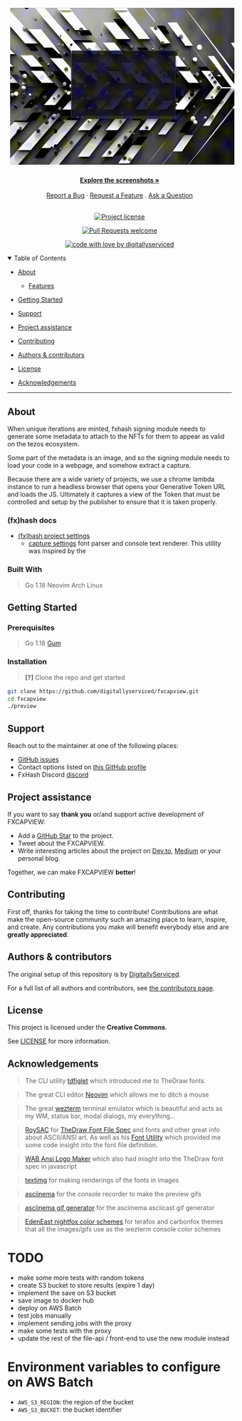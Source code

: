 <!--
<h1 align="center">
  <a href="https://github.com/digitallyserviced/fxcapview">

    <img align="center" style="margin:6px;" src="./assets/tdf-logo.png">
  </a>
</h1>
-->
<div align="center">
<div align="center">
<img style="margin:6px;" src="./fxcap.gif">
</div>
  <br />
  <a href="#about"><strong>Explore the screenshots »</strong></a>
  <br />
  <br />
  <a href="https://github.com/digitallyserviced/fxcapview/issues/new?assignees=&labels=bug&template=01_BUG_REPORT.md&title=bug%3A+">Report a Bug</a>
  ·
  <a href="https://github.com/digitallyserviced/fxcapview/issues/new?assignees=&labels=enhancement&template=02_FEATURE_REQUEST.md&title=feat%3A+">Request a Feature</a>
  .
  <a href="https://github.com/digitallyserviced/fxcapview/issues/new?assignees=&labels=question&template=04_SUPPORT_QUESTION.md&title=support%3A+">Ask a Question</a>
</div>

<div align="center">
<br />
  
[![Project license](https://img.shields.io/github/license/digitallyserviced/fxcapview.svg?style=flat-square)](LICENSE)

[![Pull Requests welcome](https://img.shields.io/badge/PRs-welcome-ff69b4.svg?style=flat-square)](https://github.com/digitallyserviced/fxcapview/issues?q=is%3Aissue+is%3Aopen+label%3A%22help+wanted%22)

[![code with love by digitallyserviced](https://img.shields.io/badge/%3C%2F%3E%20with%20%E2%99%A5%20by-digitallyserviced-ff1414.svg?style=flat-square)](https://github.com/digitallyserviced)

</div>

<details open="open">
<summary>Table of Contents</summary>

- [About](#about)
  - [Features](#features)
- [Getting Started](#getting-started)

- [Support](#support)
- [Project assistance](#project-assistance)
- [Contributing](#contributing)
- [Authors & contributors](#authors--contributors)
- [License](#license)
- [Acknowledgements](#acknowledgements)

</details>

---

## About

   When unique iterations are minted, fxhash signing module needs to generate some metadata to attach to the NFTs for them to appear as valid on the tezos ecosystem. 

   Some part of the metadata is an image, and so the signing module needs to load your code in a webpage, and somehow extract a capture. 

   Because there are a wide variety of projects, we use a chrome lambda instance to run a headless browser that opens your Generative Token URL and loads the JS. Ultimately it captures a view of the Token that must be controlled and setup by the publisher to ensure that it is taken properly.

  ### (fx)hash docs

  - [(fx)hash project settings](https://www.fxhash.xyz/doc/artist/project-settings)  
    - [capture settings](https://www.fxhash.xyz/doc/artist/project-settings#capture-settings) font parser and console text renderer. This utility was inspired by the 
### Built With

> Go 1.18
> Neovim
> Arch Linux

## Getting Started

### Prerequisites

> Go 1.18
> [Gum](https://github.com/charmbracelet/gum)

### Installation

> **[?]**
> Clone the repo and get started

```bash
git clone https://github.com/digitallyserviced/fxcapview.git
cd fxcapview
./preview
```

## Support

Reach out to the maintainer at one of the following places:

- [GitHub issues](https://github.com/digitallyserviced/fxcapview/issues/new?assignees=&labels=question&template=04_SUPPORT_QUESTION.md&title=support%3A+)
- Contact options listed on [this GitHub profile](https://github.com/digitallyserviced)
- FxHash Discord [discord](https://discord.com/invite/fxhash)

## Project assistance

If you want to say **thank you** or/and support active development of FXCAPVIEW:

- Add a [GitHub Star](https://github.com/digitallyserviced/fxcapview) to the project.
- Tweet about the FXCAPVIEW.
- Write interesting articles about the project on [Dev.to](https://dev.to/), [Medium](https://medium.com/) or your personal blog.

Together, we can make FXCAPVIEW **better**!

## Contributing

First off, thanks for taking the time to contribute! Contributions are what make the open-source community such an amazing place to learn, inspire, and create. Any contributions you make will benefit everybody else and are **greatly appreciated**.

## Authors & contributors

The original setup of this repository is by [DigitallyServiced](https://github.com/digitallyserviced).

For a full list of all authors and contributors, see [the contributors page](https://github.com/digitallyserviced/fxcapview/contributors).

## License

This project is licensed under the **Creative Commons**.

See [LICENSE](LICENSE) for more information.

## Acknowledgements

> The CLI utility [tdfiglet](https://github.com/tat3r/tdfiglet) which introduced me to TheDraw fonts

> The great CLI editor [Neovim](https://github.com/neovim/neovim) which allows me to ditch a mouse

> The great [wezterm](https://github.com/wez/wezterm) terminal emulator which is beautiful and acts as my WM, status bar, modal dialogs, my everything...

> [RoySAC](http://roysac.com/) for [TheDraw Font File Spec](http://www.roysac.com/blog/2014/04/thedraw-fonts-file-tdf-specifications/) and fonts and other great info about ASCII/ANSI art. As well as his [Font Utility](https://sourceforge.net/p/ansi-text-editor/svn/HEAD/tree/ANSI-EditorSDK/Classes/Fonts/TDF/TDFFontFile.vb) which provided me some code insight into the font file definition.

> [WAB Ansi Logo Maker](https://github.com/N0NameN0/WAB_Ansi_Logo_Maker/blob/main/index.php) which also had inisght into the TheDraw font spec in javascript

> [textimg](https://github.com/jiro4989/textimg) for making renderings of the fonts in images

> [asciinema](https://github.com/asciinema/asciinema) for the console recorder to make the preview gifs

> [asciinema gif generator](https://github.com/asciinema/agg) for the asciinema asciicast gif generator

> [EdenEast nightfox color schemes](https://github.com/EdenEast/nightfox.nvim) for terafox and carbonfox themes that all the images/gifs use as the wezterm console color schemes

# TODO

* make some more tests with random tokens
* create S3 bucket to store results (expire 1 day)
* implement the save on S3 bucket
* save image to docker hub
* deploy on AWS Batch
* test jobs manually
* implement sending jobs with the proxy
* make some tests with the proxy
* update the rest of the file-api / front-end to use the new module instead


# Environment variables to configure on AWS Batch

* `AWS_S3_REGION`: the region of the bucket
* `AWS_S3_BUCKET`: the bucket identifier
